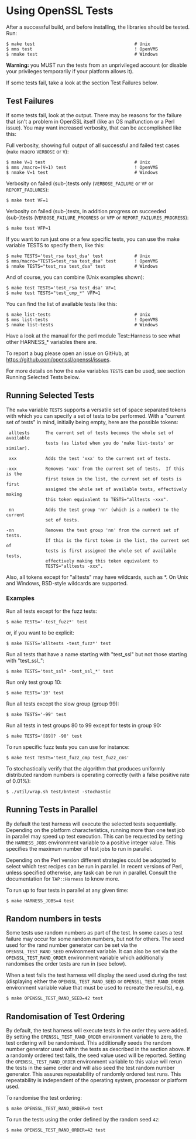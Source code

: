 Using OpenSSL Tests
===================

After a successful build, and before installing, the libraries should be tested.
Run:

    $ make test                                      # Unix
    $ mms test                                       ! OpenVMS
    $ nmake test                                     # Windows

**Warning:** you MUST run the tests from an unprivileged account
(or disable your privileges temporarily if your platform allows it).

If some tests fail, take a look at the section Test Failures below.

Test Failures
-------------

If some tests fail, look at the output.  There may be reasons for the failure
that isn't a problem in OpenSSL itself (like an OS malfunction or a Perl issue).
You may want increased verbosity, that can be accomplished like this:

Full verbosity, showing full output of all successful and failed test cases
(`make` macro `VERBOSE` or `V`):

    $ make V=1 test                                  # Unix
    $ mms /macro=(V=1) test                          ! OpenVMS
    $ nmake V=1 test                                 # Windows

Verbosity on failed (sub-)tests only
(`VERBOSE_FAILURE` or `VF` or `REPORT_FAILURES`):

    $ make test VF=1

Verbosity on failed (sub-)tests, in addition progress on succeeded (sub-)tests
(`VERBOSE_FAILURE_PROGRESS` or `VFP` or `REPORT_FAILURES_PROGRESS`):

    $ make test VFP=1

If you want to run just one or a few specific tests, you can use
the make variable TESTS to specify them, like this:

    $ make TESTS='test_rsa test_dsa' test            # Unix
    $ mms/macro="TESTS=test_rsa test_dsa" test       ! OpenVMS
    $ nmake TESTS="test_rsa test_dsa" test           # Windows

And of course, you can combine (Unix examples shown):

    $ make test TESTS='test_rsa test_dsa' VF=1
    $ make test TESTS="test_cmp_*" VFP=1

You can find the list of available tests like this:

    $ make list-tests                                # Unix
    $ mms list-tests                                 ! OpenVMS
    $ nmake list-tests                               # Windows

Have a look at the manual for the perl module Test::Harness to
see what other HARNESS_* variables there are.

To report a bug please open an issue on GitHub, at
<https://github.com/openssl/openssl/issues>.

For more details on how the `make` variables `TESTS` can be used,
see section Running Selected Tests below.

Running Selected Tests
----------------------

The `make` variable `TESTS` supports a versatile set of space separated tokens
with which you can specify a set of tests to be performed.  With a "current
set of tests" in mind, initially being empty, here are the possible tokens:

     alltests      The current set of tests becomes the whole set of available
                   tests (as listed when you do 'make list-tests' or similar).

     xxx           Adds the test 'xxx' to the current set of tests.

    -xxx           Removes 'xxx' from the current set of tests.  If this is the
                   first token in the list, the current set of tests is first
                   assigned the whole set of available tests, effectively making
                   this token equivalent to TESTS="alltests -xxx".

     nn            Adds the test group 'nn' (which is a number) to the current
                   set of tests.

    -nn            Removes the test group 'nn' from the current set of tests.
                   If this is the first token in the list, the current set of
                   tests is first assigned the whole set of available tests,
                   effectively making this token equivalent to
                   TESTS="alltests -xxx".

Also, all tokens except for "alltests" may have wildcards, such as *.
On Unix and Windows, BSD-style wildcards are supported.

### Examples

Run all tests except for the fuzz tests:

    $ make TESTS='-test_fuzz*' test

or, if you want to be explicit:

    $ make TESTS='alltests -test_fuzz*' test

Run all tests that have a name starting with "test_ssl" but not those
starting with "test_ssl_":

    $ make TESTS='test_ssl* -test_ssl_*' test

Run only test group 10:

    $ make TESTS='10' test

Run all tests except the slow group (group 99):

    $ make TESTS='-99' test

Run all tests in test groups 80 to 99 except for tests in group 90:

    $ make TESTS='[89]? -90' test

To run specific fuzz tests you can use for instance:

    $ make test TESTS='test_fuzz_cmp test_fuzz_cms'

To stochastically verify that the algorithm that produces uniformly distributed
random numbers is operating correctly (with a false positive rate of 0.01%):

    $ ./util/wrap.sh test/bntest -stochastic

Running Tests in Parallel
-------------------------

By default the test harness will execute the selected tests sequentially.
Depending on the platform characteristics, running more than one test job in
parallel may speed up test execution.
This can be requested by setting the `HARNESS_JOBS` environment variable to a
positive integer value. This specifies the maximum number of test jobs to run in
parallel.

Depending on the Perl version different strategies could be adopted to select
which test recipes can be run in parallel.  In recent versions of Perl, unless
specified otherwise, any task can be run in parallel. Consult the documentation
for `TAP::Harness` to know more.

To run up to four tests in parallel at any given time:

    $ make HARNESS_JOBS=4 test

Random numbers in tests
-----------------------

Some tests use random numbers as part of the test. In some cases a test failure
may occur for some random numbers, but not for others. The seed used for the
rand number generator can be set via the `OPENSSL_TEST_RAND_SEED` environment
variable. It can also be set via the `OPENSSL_TEST_RAND_ORDER` environment
variable which additionally randomises the order tests are run in (see below).

When a test fails the test harness will display the seed used during the test
(displaying either the `OPENSSL_TEST_RAND_SEED` or `OPENSSL_TEST_RAND_ORDER`
environment variable value that must be used to recreate the results), e.g.

    $ make OPENSSL_TEST_RAND_SEED=42 test

Randomisation of Test Ordering
------------------------------

By default, the test harness will execute tests in the order they were added.
By setting the `OPENSSL_TEST_RAND_ORDER` environment variable to zero, the
test ordering will be randomised. This additionally seeds the random number
generator used within the tests as described in the section above. If a randomly
ordered test fails, the seed value used will be reported.  Setting the
`OPENSSL_TEST_RAND_ORDER` environment variable to this value will rerun the
tests in the same order and will also seed the test random number generator.
This assures repeatability of randomly ordered test runs. This repeatability is
independent of the operating system, processor or platform used.

To randomise the test ordering:

    $ make OPENSSL_TEST_RAND_ORDER=0 test

To run the tests using the order defined by the random seed `42`:

    $ make OPENSSL_TEST_RAND_ORDER=42 test
